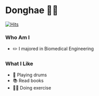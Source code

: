 # Donghae :rainbow::laughing:
[![Hits](https://hits.seeyoufarm.com/api/count/incr/badge.svg?url=https%3A%2F%2Fgithub.com%2FDonghae0230&count_bg=%236AAFE6&title_bg=%23E5DED6&icon=&icon_color=%23E7E7E7&title=hits&edge_flat=false)](https://hits.seeyoufarm.com)
### Who Am I
- :pencil2: I majored in Biomedical Engineering

### What I Like
- :drum: Playing drums
- :books: Read books
- :running_man: Doing exercise
